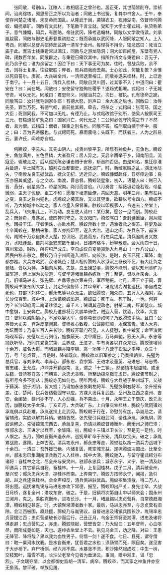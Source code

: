 <!-- { "loadSidebar": true } -->
　　张同敞，号别山，江陵人；故相居正之曾孙也。居正死，其世荫皆削夺。崇祯间，治尚综核，颇思居正之所以为治者；同敞上书讼冤，复其中书舍人。壬午，奉使存问楚之诸藩，未复命而国乱。从隆武于闽，袭锦衣卫，视师湖南，依督师何腾蛟、偏抚章旷。同敞有文武材，下笔数千言立就。受知于大学士瞿式耜，执贽称弟子。意气慷慨，知兵，有胆略。帝驻武冈，降考选翰林，同敞以文学改侍读。刘承胤跋扈，同敞与御史毛寿登累疏劾之；既而承胤以武冈降，人服同敞之知人。上入粤西，同敞以总督兵部侍郎监胡一清军于全州。每悍将不用命，辄忿然曰：死当立庙于此。庶吉士钱秉镫常过漓江，同敞与之游龙隐洞；洞大如百间屋，东壁有党人碑，闭数百年矣。同敞辟之，与秉镫日痛饮其中。指所作诗文与秉镫曰：吾无子，此乃余子也；谁为余留之！因泣下曰：天下事无可为矣。往时，督战兵败，余不去，则将士复来，往往取胜；昨者，败兵踣我而去矣。士心如此，何能复振？余惟以死自誓尔。庚寅，大兵破全州，一清师退至榕江，同敞亦遂来桂林。时，上已逊于南宁。十一月十五日，清兵入桂林，同敞自灵川回，过其家不入；中道问曰：瞿安在？曰：尚在城。同敞曰：安使留守独殉社稷乎？遂趋式耜署。式耜曰：子无城守责，可以无死。同敞曰：君恩师义，同敞当共之。次日，被执。孔有德命之跪，同敞骂曰：汝非我毛渊家仆耶！有德大怒，厉声曰：余大圣之后也。同敞曰：汝辱先圣，罪当万死。有德气咽，直前批其颊。牵去，将杀之；式耜曰：张司马，国之大臣；死则同我，不可加以无礼。有德乃止。与式耜改馆于别所，使吴人按察司王三元、苍梧道彭旷劝之曰：国家兴亡，何代无之！二公何必仅守拘儒之节？不然者，且为僧。式耜曰：僧者，降臣之别名也。同敞不答。临刑取白帻于怀中，服之；曰：吾为先帝服也。与式耜同死。暴雨震电；头既下，而跃者三。人为之辟易云。妻许氏，闻难亦自缢。

　　何腾蛟，字云从。其先山阴人，戍贵州黎平卫。所居有神鱼井，无鱼也。腾蛟生，鱼忽满井，五色巨鳞，大者盈尺；居人异之。天启辛酉举于乡，知南阳县。流寇至，辄破走之。后从巡抚陈必谦击贼于安皋，斩首四百级。由是知名，累迁徐淮兵备道，平土贼有功，超拜右佥都御史，巡抚湖广。时，新经献贼之乱，湖北地尽失，宁南侯左良玉据武昌，抚众无纪，远近异之。腾蛟慷慨赴任，日尽瘁边事；良玉亦服其威望，与之交欢。南渡，晋总督。腾蛟晓星象，初入，语楚人曰：贼已入晋、燕分，前星易位，帝星照南。两月而言验。八月奏言：紫薇垣若隐若现，帝星微弱，主天子忧疑、臣工不和；愿陛下祗肃臣僚，共回天意。明年三月，果有左兵之变。良玉之将内犯也，虑腾蛟之袭其后，又以其望重，欲藉以号令四方。腾蛟不听，乃大掠城中以劫之。家人仓皇入保督署。胜蛟以印授家人，令速去；坐堂上，乱兵入，飞矢集几上，不为动。良玉使人请曰：某行矣，愿公一见而别。腾蛟赴之；既登舟，舟遂发，使四裨将守之。次汉阳门，腾蛟骂曰：吾封疆重臣，岂从贼也。因投于江。守者惧诛，亦赴水死。腾蛟浮数十里，遇渔者救之得苏。将吏及故士卒闻蛟在，稍稍来集。家人亦持印至，遂入大冶、通山之间。左兵东下，甫浃旬，闯贼十万众自陕溃入楚，掠汉阳、武昌而东，衔左兵之尾。清兵追闯者又数万，水陆踵至。自荆河至安庆数千里间，日接阵格斗，纷拏散走。会大雨四十日，百川涨溢，贼败，所在积尸成丘。李自成仅自变量骑驰入九弓山（一作八公山），居民白棓击杀之。腾蛟乃自宁州间道入浏阳，向长沙。是时，良玉已死；军降，南都亦覆。大兵方略武、汉诸城邑；楚人相传腾蛟入水浮沉三昼夜不死，有大灶负之登陆，皆以为神，争相向从矣。先是，良玉操楚事，腾蛟不能制，请以知州章旷为监军道、傅上瑞为长沙道，与督学道堵胤锡各练兵一万；至是，皆以兵来会。未几，旧镇马进忠、张先壁、卢鼎等亦次第来归，军声稍振。七月，唐王立于闽，晋腾蛟尚书兼东阁大学士，封定兴侯督师；并以章旷、堵胤锡为湖北巡抚。李自成之死也，其部下刘体仁、郝永忠等以众无主，欲归腾蛟，拥众四、五万人入湘阴，距长沙仅百里。城中惧，上瑞请腾蛟出避。腾蛟曰：死于左、死于贼，一也。何避为？长沙知府周二南请往侦之，率千人；贼谓其迎敌也，射杀二南，歼其徒众。城中愈惧，士安奔亡。腾蛟乃遣部将万大鹏单骑往，贼迎入营，饮酒。饮毕，大言曰：督师以湘阴褊小，不足以容大军，请移屯长沙如何？乃致腾蛟手牍。且曰：公等皆大丈夫，弃逆反掌间耳。督师推心致腹，公诚能归顺，永保富贵。诸人大喜，为坛而盟；乃率五百人来长沙。腾蛟开辕门召见，人人抚慰，椎牛飨宴；命至演武场观军容。先璧以三万列侍，旌旗蔽天、戈甲耀日，万马奔驰，寂无人声。永忠等踊跃听命，乃同其党袁宗第、兰养成、王进才、牛有勇各以其众来归。腾蛟骤增师十余万，威名大振。而堵胤锡亦降李锦、高一功等十八营于松滋之率坪，众三十万，号「忠贞营」。当是时，降者既众，腾蛟欲以旧军参之；乃奏授朝宣、先璧为总兵官，与刘承胤、李赤心、郝永忠、袁宗第、王进才及董英、马进忠、马志秀、曹志建、王允成、卢鼎并开镇湖南、北，谓之「十三镇」。然诸镇本起盗贼、或隶左籍，皆骄蹇自恣；而朝宣、永忠尤贪残，所至劫掠杀戮无虚日。腾蛟骤节制之，有所号令多不能从；腾蛟亦无如何也。明年丙戌，腾蛟与大兵战于岳州城下，又战于藤溪、战于湘阴，皆大捷；乃请加永忠恢剿左将军、先璧恢剿右将军，余升授有差。江、楚间，民兵皆结砦固守以应。方谋大发兵复武昌、岳州及江西之袁州、吉安，会闽破，赣州亦不守，人心动摇，兵不果出。十月，永明王立于肇庆，改元永历，加腾蛟太子太保。丁亥正月，大兵破广东。上自肇庆幸桂林，腾蛟与武冈镇刘承胤俱以兵赴难，承胤遂挟上走武冈。腾蛟朝于行在，帝慰劳有加。承胤忌之，请留辅政，实欲以解其兵柄。诸镇皆怒，张先璧引兵趋武冈，请诛承胤。承胤惧，腾蛟谕解之。先璧掠宝庆西去，承胤复喜，仍请以腾蛟督师衡州。而衡州之师已溃；惟郝永忠、王进才以兵至，余皆降。初，腾蛟十三镇以卫长沙；至是无一足恃，时人恨之。五月，腾蛟自衡州退永州。巡抚章旷卒于东安。清兵攻宝庆，破之；承胤累战败，遂降。上奔古泥。清兵攻永州，郝永忠等走，腾蛟独以胡一清兵力战城下十余日。一清曰：吾外援已绝、内储复匮，死空城无益。遂拥腾蛟决围出。比至全州，郝永忠已集湖南溃兵数万人入桂林，城中大沸。腾蛟驰入，与留守瞿式耜分布诸将：自桂林之北，尽全州与安灵州，驻郝永忠兵；城东永宁、义宁，驻一清及赵印选兵；其它镇兵自将，畜桂林。十一月，上复回桂林。戊子二月，清兵破全州，至兴安；郝永忠兵大溃，掠桂林而南。上奔南宁。腾蛟方按师永宁，闻报，急引胡、赵之兵还保桂林。会金声桓反，清兵俱进驻武昌。腾蛟招集溃散，得二万人，将出楚。巡抚堵胤锡与马进忠亦攻下常德，报至，腾蛟即出严关，身先士卒，大战日月桥，遂复全州；进攻东安，破之。于是，旧镇将次第自山中以师来会；围永州三阅月，克之。乘胜克衡州，进攻长沙。十一月，堵胤锡以忠贞营兵，自常德趋湘潭，腾蛟相见甚喜。时，大镇聚湘潭者数十家。最后，马进忠亦至，与忠贞营有旧隙。会江西被围，趋赴援，腾蛟乃与胤锡议，自督进忠及诸镇兵围长沙，胤锡率忠贞营援江西；忠贞营请破长沙而后行。己丑正月，乌金王师将至湘潭，进忠及诸将俱走避；忠贞营见之，亦走。腾蛟晓起，营壁皆空；乃大恸曰：五年督师，心血呕尽，而所成竟如是，天也。遂绯衣坐堂上不去。执见乌金王，劝之降。对曰：王患无降官、降将哉？果以我为血性男子，何惜一剑！遂不食。七日、且死，谓寺僧曰：取一粟河水饮我。是水自衡来，犹吾君之水也；涤肠胃而死，瞑目矣。遂见害于大步桥下。弃尸桥侧，经六月不腐。水暴涨不流，积沙隆然起成坟；中生一树，交枝繁叶，霜雪不凋。长沙父老至今见者为垂涕云。事闻，赠中湘王，谥「忠烈」。子文瑞夺情，以佥都御史监胡一清军，病卒。腾蛟卒，而其家之神鱼井亦空无鱼焉。黎平破，举族见屠。

